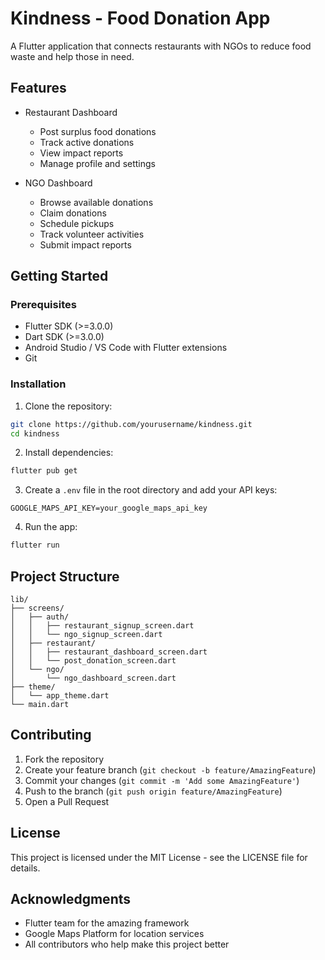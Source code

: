 # Kindness - Food Donation App

A Flutter application that connects restaurants with NGOs to reduce food waste and help those in need.

## Features

- Restaurant Dashboard

  - Post surplus food donations
  - Track active donations
  - View impact reports
  - Manage profile and settings

- NGO Dashboard
  - Browse available donations
  - Claim donations
  - Schedule pickups
  - Track volunteer activities
  - Submit impact reports

## Getting Started

### Prerequisites

- Flutter SDK (>=3.0.0)
- Dart SDK (>=3.0.0)
- Android Studio / VS Code with Flutter extensions
- Git

### Installation

1. Clone the repository:

```bash
git clone https://github.com/yourusername/kindness.git
cd kindness
```

2. Install dependencies:

```bash
flutter pub get
```

3. Create a `.env` file in the root directory and add your API keys:

```
GOOGLE_MAPS_API_KEY=your_google_maps_api_key
```

4. Run the app:

```bash
flutter run
```

## Project Structure

```
lib/
├── screens/
│   ├── auth/
│   │   ├── restaurant_signup_screen.dart
│   │   └── ngo_signup_screen.dart
│   ├── restaurant/
│   │   ├── restaurant_dashboard_screen.dart
│   │   └── post_donation_screen.dart
│   └── ngo/
│       └── ngo_dashboard_screen.dart
├── theme/
│   └── app_theme.dart
└── main.dart
```

## Contributing

1. Fork the repository
2. Create your feature branch (`git checkout -b feature/AmazingFeature`)
3. Commit your changes (`git commit -m 'Add some AmazingFeature'`)
4. Push to the branch (`git push origin feature/AmazingFeature`)
5. Open a Pull Request

## License

This project is licensed under the MIT License - see the LICENSE file for details.

## Acknowledgments

- Flutter team for the amazing framework
- Google Maps Platform for location services
- All contributors who help make this project better
